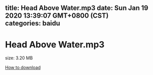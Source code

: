 
title: Head Above Water.mp3
date: Sun Jan 19 2020 13:39:07 GMT+0800 (CST)    
categories: baidu
---

# Head Above Water.mp3
size: 3.20 MB
 
 

[How to download](https://bpcam.bemobtrk.com/go/2ceec3aa-1ca2-46d6-b9ff-aaa5c184517c?jno=1824)